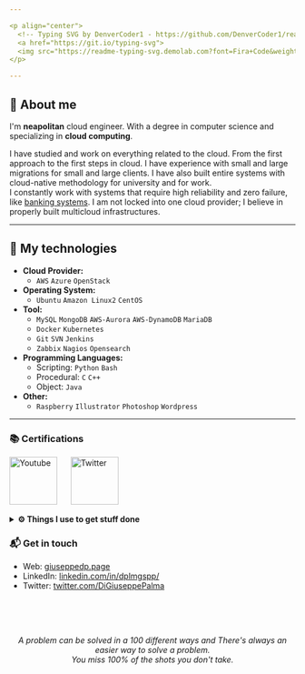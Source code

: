 ```yaml
---

<p align="center">
  <!-- Typing SVG by DenverCoder1 - https://github.com/DenverCoder1/readme-typing-svg -->
  <a href="https://git.io/typing-svg">
  <img src="https://readme-typing-svg.demolab.com?font=Fira+Code&weight=700&duration=3200&pause=2200&color=F7F400&background=36BCF7FF&center=true&vCenter=true&multiline=true&width=800&height=45&lines=Hi+%F0%9F%91%8B%2C+piacere+Giuseppe.+I'm+neapolitan+Cloud+Solutions+Architect." alt="Typing SVG" /></a>
</p>

---
```


## 📢 About me

I'm **neapolitan** cloud engineer. With a degree in computer science and specializing in **cloud computing**.

I have studied and work on everything related to the cloud. From the first approach to the first steps in cloud. I have experience with small and large migrations for small and large clients. I have also built entire systems with cloud-native methodology for university and for work. 
<br>
I constantly work with systems that require high reliability and zero failure, like <u>banking systems</u>. I am not locked into one cloud provider; I believe in properly built multicloud infrastructures.

---

## 🔑 My technologies
- **Cloud Provider:** 
	- `AWS` `Azure` `OpenStack`
- **Operating System:**
	- `Ubuntu` `Amazon Linux2` `CentOS`
- **Tool:** 
	- `MySQL` `MongoDB` `AWS-Aurora` `AWS-DynamoDB` `MariaDB`
	- `Docker` `Kubernetes`
	- `Git` `SVN` `Jenkins`
	- `Zabbix` `Nagios` `Opensearch`
- **Programming Languages:**
	- Scripting: `Python` `Bash`
	- Procedural: `C` `C++`
	- Object: `Java`
- **Other:** 
	- `Raspberry` `Illustrator` `Photoshop` `Wordpress`
---

### 📚 Certifications
<a href="https://www.credly.com/users/giuseppe-di-palma.9752bbf2"><img width="84px" alt="Youtube" title="Youtube" src="https://i.imgur.com/sotUhGK.png"/></a>
  &#8287;&#8287;&#8287;&#8287;
<a href="https://www.credly.com/users/giuseppe-di-palma.9752bbf2"><img width="84px" alt="Twitter" title="Twitter" src="https://i.imgur.com/Jq6eGRa.png"/></a>
  &#8287;&#8287;&#8287;&#8287;

<details>	
  <br/>
  <summary><b>⚙️ Things I use to get stuff done</b></summary>
  	<ul>
  	  <li><b>OS:</b> Ubuntu 20.04 / Windows 10 </li>
	    <li><b>Laptop: </b> ThinkPad T590 (i7) </li>
  	  <li><b>Browser: </b> Edge</li>
	    <li><b>Terminal: </b> Starship </li>
	    <li><b>Code Editor:</b> VSCode - The best editor out there.</li>
	    <li><b>To Stay Updated:</b> Dev.to, Medium, Linkedin and Twitter.</li>
	    <br/>
	</ul>	
</details>

### 📬 Get in touch

- Web: [giuseppedp.page][1]
- LinkedIn: [linkedin.com/in/dplmgspp/][2]
- Twitter: [twitter.com/DiGiuseppePalma][3]

<br>
<br>
<br>
<p align="center">
  <i>A problem can be solved in a 100 different ways and There's always an easier way to solve a problem.</i>
  <br>
  <i>You miss 100% of the shots you don't take.</i>
</p>

[1]: https://giuseppedp.page/
[2]: https://www.linkedin.com/in/dplmgspp/
[3]: https://twitter.com/DiGiuseppePalma
